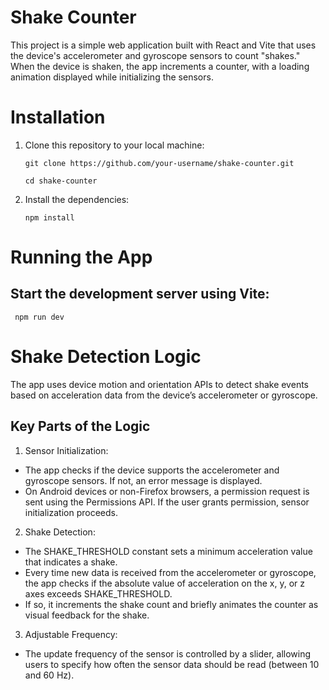 # Shake Counter

This project is a simple web application built with React and Vite that uses the device's accelerometer and gyroscope sensors to count "shakes." When the device is shaken, the app increments a counter, with a loading animation displayed while initializing the sensors.

# Installation

1. Clone this repository to your local machine:
      ```
      git clone https://github.com/your-username/shake-counter.git
   
      cd shake-counter
      ```
3. Install the dependencies:
      ```
      npm install
      ```
# Running the App

## Start the development server using Vite:
   ```
    npm run dev
   ```
# Shake Detection Logic

The app uses device motion and orientation APIs to detect shake events based on acceleration data from the device’s accelerometer or gyroscope.

## Key Parts of the Logic

1. Sensor Initialization:

- The app checks if the device supports the accelerometer and gyroscope sensors. If not, an error message is displayed.
- On Android devices or non-Firefox browsers, a permission request is sent using the Permissions API. If the user grants permission, sensor initialization proceeds.

2. Shake Detection:

- The SHAKE_THRESHOLD constant sets a minimum acceleration value that indicates a shake.
- Every time new data is received from the accelerometer or gyroscope, the app checks if the absolute value of acceleration on the x, y, or z axes exceeds SHAKE_THRESHOLD.
- If so, it increments the shake count and briefly animates the counter as visual feedback for the shake.

3. Adjustable Frequency:

- The update frequency of the sensor is controlled by a slider, allowing users to specify how often the sensor data should be read (between 10 and 60 Hz).
